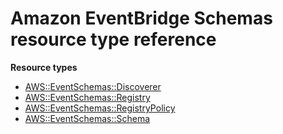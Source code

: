 # Amazon EventBridge Schemas resource type reference<a name="AWS_EventSchemas"></a>

**Resource types**
+ [AWS::EventSchemas::Discoverer](aws-resource-eventschemas-discoverer.md)
+ [AWS::EventSchemas::Registry](aws-resource-eventschemas-registry.md)
+ [AWS::EventSchemas::RegistryPolicy](aws-resource-eventschemas-registrypolicy.md)
+ [AWS::EventSchemas::Schema](aws-resource-eventschemas-schema.md)